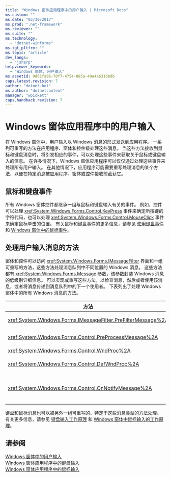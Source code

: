 ```yaml
---
title: "Windows 窗体应用程序中的用户输入 | Microsoft Docs"
ms.custom: ""
ms.date: "03/30/2017"
ms.prod: ".net-framework"
ms.reviewer: ""
ms.suite: ""
ms.technology: 
  - "dotnet-winforms"
ms.tgt_pltfrm: ""
ms.topic: "article"
dev_langs: 
  - "jsharp"
helpviewer_keywords: 
  - "Windows 窗体, 用户输入"
ms.assetid: 9d61fa96-70f7-4754-885a-49a4a6316bdb
caps.latest.revision: 7
author: "dotnet-bot"
ms.author: "dotnetcontent"
manager: "wpickett"
caps.handback.revision: 7
---
```

# Windows 窗体应用程序中的用户输入
在 Windows 窗体中，用户输入以 Windows 消息的形式发送到应用程序。  一系列可重写的方法在应用程序、窗体和控件级处理这些消息。  当这些方法接收到鼠标和键盘消息时，将引发相应的事件，可以处理这些事件来获取关于鼠标或键盘输入的信息。  在许多情况下，Windows 窗体应用程序可以仅仅通过处理这些事件来处理所有用户输入。  在其他情况下，应用程序可能需要重写处理消息的某个方法，以便在特定消息被应用程序、窗体或控件接收前截获它。  
  
## 鼠标和键盘事件  
 所有 Windows 窗体控件都继承一组与鼠标和键盘输入有关的事件。  例如，控件可以处理 <xref:System.Windows.Forms.Control.KeyPress> 事件来确定所按键的字符代码，也可以处理 <xref:System.Windows.Forms.Control.MouseClick> 事件来确定鼠标单击的位置。  有关鼠标和键盘事件的更多信息，请参见 [使用键盘事件](../../../docs/framework/winforms/using-keyboard-events.md) 和 [Windows 窗体中的鼠标事件](../../../docs/framework/winforms/mouse-events-in-windows-forms.md)。  
  
## 处理用户输入消息的方法  
 窗体和控件可以访问 <xref:System.Windows.Forms.IMessageFilter> 界面和一组可重写的方法，这些方法处理消息队列中不同位置的 Windows 消息。  这些方法都有 <xref:System.Windows.Forms.Message> 参数，该参数封装 Windows 消息的低级别详细信息。  可以实现或重写这些方法，以检查消息，然后或者使用该消息，或者将消息传递到消息队列中的下一个使用者。  下表列出了处理 Windows 窗体中的所有 Windows 消息的方法。  
  
|方法|注释|  
|--------|--------|  
|<xref:System.Windows.Forms.IMessageFilter.PreFilterMessage%2A>|此方法在应用程序级截获排队的（也称为已发送的）Windows 消息。|  
|<xref:System.Windows.Forms.Control.PreProcessMessage%2A>|此方法在 Windows 消息处理前在窗体和控件级截获它们。|  
|<xref:System.Windows.Forms.Control.WndProc%2A>|此方法在窗体和控件级处理 Windows 消息。|  
|<xref:System.Windows.Forms.Control.DefWndProc%2A>|此方法在窗体和控件级执行 Windows 消息的默认处理。  这提供了窗口的最小功能。|  
|<xref:System.Windows.Forms.Control.OnNotifyMessage%2A>|此方法在消息处理后在窗体和控件级截获它们。  若要调用此方法，必须设置 <xref:System.Windows.Forms.ControlStyles> 样式位。|  
  
 键盘和鼠标消息也可以被另外一组可重写的、特定于这些消息类型的方法处理。  有关更多信息，请参见 [键盘输入工作原理](../../../docs/framework/winforms/how-keyboard-input-works.md) 和 [Windows 窗体中鼠标输入的工作原理](../../../docs/framework/winforms/how-mouse-input-works-in-windows-forms.md)。  
  
## 请参阅  
 [Windows 窗体中的用户输入](../../../docs/framework/winforms/user-input-in-windows-forms.md)   
 [Windows 窗体应用程序中的键盘输入](../../../docs/framework/winforms/keyboard-input-in-a-windows-forms-application.md)   
 [Windows 窗体应用程序中的鼠标输入](../../../docs/framework/winforms/mouse-input-in-a-windows-forms-application.md)